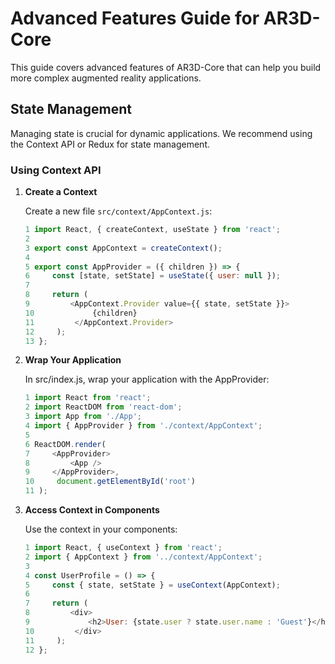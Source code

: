 # Advanced Features Guide for AR3D-Core

This guide covers advanced features of AR3D-Core that can help you build more complex augmented reality applications.

## State Management

Managing state is crucial for dynamic applications. We recommend using the Context API or Redux for state management.

### Using Context API

1. **Create a Context**

   Create a new file `src/context/AppContext.js`:

   ```javascript
   1 import React, { createContext, useState } from 'react';
   2 
   3 export const AppContext = createContext();
   4 
   5 export const AppProvider = ({ children }) => {
   6     const [state, setState] = useState({ user: null });
   7 
   8     return (
   9         <AppContext.Provider value={{ state, setState }}>
   10             {children}
   11         </AppContext.Provider>
   12     );
   13 };
   ```

2. **Wrap Your Application**

   In src/index.js, wrap your application with the AppProvider:

   ```javascript
   1 import React from 'react';
   2 import ReactDOM from 'react-dom';
   3 import App from './App';
   4 import { AppProvider } from './context/AppContext';
   5 
   6 ReactDOM.render(
   7     <AppProvider>
   8         <App />
   9     </AppProvider>,
   10     document.getElementById('root')
   11 );
   ```
   
3. **Access Context in Components**

   Use the context in your components:

   ```javascript
   1 import React, { useContext } from 'react';
   2 import { AppContext } from '../context/AppContext';
   3 
   4 const UserProfile = () => {
   5     const { state, setState } = useContext(AppContext);
   6 
   7     return (
   8         <div>
   9             <h2>User: {state.user ? state.user.name : 'Guest'}</h2>
   10         </div>
   11     );
   12 };
   ```

 
